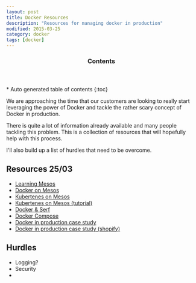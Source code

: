 ```yaml
---
layout: post
title: Docker Resources
description: "Resources for managing docker in production"
modified: 2015-03-25
category: docker
tags: [docker]
---
```


<section id="table-of-contents" class="toc">
  <header>
    <h3>Contents</h3>
  </header>
<div id="drawer" markdown="1">
*  Auto generated table of contents
{:toc}
</div>
</section><!-- /#table-of-contents -->

We are approaching the time that our customers are looking to really start leveraging the power of Docker and tackle the rather scary concept of Docker in production.

There is quite a lot of information already available and many people tackling this problem. This is a collection of resources that will hopefully help with this process.

I'll also build up a list of hurdles that need to be overcome.

## Resources 25/03

* [Learning Mesos](https://mesosphere.com/learn/)<br/>
* [Docker on Mesos](https://mesosphere.com/2013/09/26/docker-on-mesos/)<br/>
* [Kubertenes on Mesos](https://mesosphere.com/2014/07/10/mesosphere-announces-kubernetes-on-mesos/)<br/>
* [Kubertenes on Mesos (tutorial)](https://github.com/mesosphere/kubernetes-mesos)<br/>
* [Docker & Serf](http://www.centurylinklabs.com/decentralizing-docker-how-to-use-serf-with-docker/)<br/>
* [Docker Compose](https://docs.docker.com/compose/)<br/>
* [Docker in production case study](http://blog.iron.io/2014/10/docker-in-production-what-weve-learned.html)<br/>
* [Docker in production case study (shopify)](http://www.shopify.co.uk/technology/15934308-docker-at-shopify-how-we-built-containers-that-power-over-100-000-online-shops)<br/>

## Hurdles

* Logging?
* Security
*




